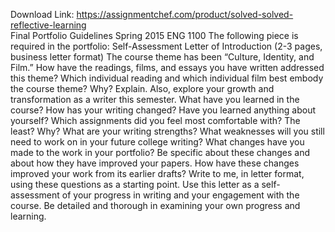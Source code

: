 Download Link: https://assignmentchef.com/product/solved-solved-reflective-learning
<br>
Final Portfolio Guidelines Spring 2015 ENG 1100 The following piece is required in the portfolio: Self-Assessment Letter of Introduction (2-3 pages, business letter format) The course theme has been “Culture, Identity, and Film.” How have the readings, films, and essays you have written addressed this theme? Which individual reading and which individual film best embody the course theme? Why? Explain. Also, explore your growth and transformation as a writer this semester. What have you learned in the course? How has your writing changed? Have you learned anything about yourself? Which assignments did you feel most comfortable with? The least? Why? What are your writing strengths? What weaknesses will you still need to work on in your future college writing? What changes have you made to the work in your portfolio? Be specific about these changes and about how they have improved your papers. How have these changes improved your work from its earlier drafts? Write to me, in letter format, using these questions as a starting point. Use this letter as a self-assessment of your progress in writing and your engagement with the course. Be detailed and thorough in examining your own progress and learning.